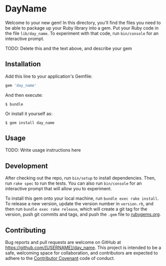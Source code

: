 # DayName

Welcome to your new gem! In this directory, you'll find the files you need to be able to package up your Ruby library into a gem. Put your Ruby code in the file `lib/day_name`. To experiment with that code, run `bin/console` for an interactive prompt.

TODO: Delete this and the text above, and describe your gem

## Installation

Add this line to your application's Gemfile:

```ruby
gem 'day_name'
```

And then execute:

    $ bundle

Or install it yourself as:

    $ gem install day_name

## Usage

TODO: Write usage instructions here

## Development

After checking out the repo, run `bin/setup` to install dependencies. Then, run `rake spec` to run the tests. You can also run `bin/console` for an interactive prompt that will allow you to experiment.

To install this gem onto your local machine, run `bundle exec rake install`. To release a new version, update the version number in `version.rb`, and then run `bundle exec rake release`, which will create a git tag for the version, push git commits and tags, and push the `.gem` file to [rubygems.org](https://rubygems.org).

## Contributing

Bug reports and pull requests are welcome on GitHub at https://github.com/[USERNAME]/day_name. This project is intended to be a safe, welcoming space for collaboration, and contributors are expected to adhere to the [Contributor Covenant](http://contributor-covenant.org) code of conduct.

